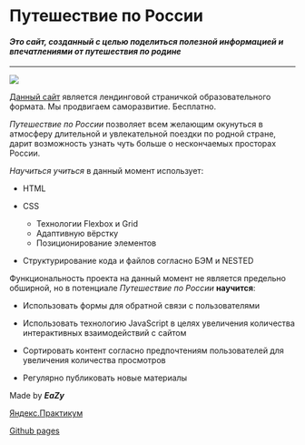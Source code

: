 
# Путешествие по России

#### *Это сайт, созданный с целью поделиться полезной информацией и впечатлениями от путешествия по родине*
***

![](/images/text-x-readme.svg)

[Данный сайт](https://github.com/EazyXxX/russian-travel) является лендинговой страничкой образовательного формата. Мы продвигаем саморазвитие. Бесплатно.

*Путешествие по России* позволяет всем желающим окунуться в атмосферу длительной и увлекательной поездки по родной стране, дарит возможность узнать чуть больше о нескончаемых просторах России. 

*Научиться учиться* в данный момент использует:

* HTML

* CSS
	* Технологии Flexbox и Grid
	* Адаптивную вёрстку
    * Позиционирование элементов
* Структурирование кода и файлов согласно БЭМ и NESTED

Функциональность проекта на данный момент не является предельно обширной, но в потенциале *Путешествие по России* **научится**:

* Использовать формы для обратной связи с пользователями

* Использовать технологию JavaScript в целях увеличения количества интерактивных взаимодействий с сайтом

* Сортировать контент согласно предпочтениям пользователей для увеличения количества просмотров

* Регулярно публиковать новые материалы 



Made by ***EaZy***

[Яндекс.Практикум](https://practicum.yandex.ru)

[Github pages](https://github.com/EazyXxX/russian-travel)
